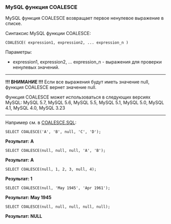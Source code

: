 ### MySQL функция COALESCE

MySQL функция COALESCE возвращает первое ненулевое выражение в списке.

Синтаксис MySQL функции COALESCE:

    COALESCE( expression1, expression2, ... expression_n )

Параметры:
- expression1, expression2, ... expression_n - выражения для проверки 
                                               ненулевых значений.

---
**!!! ВНИМАНИЕ !!!**
Если все выражения будут иметь значение null, функция COALESCE вернет 
значение null.

Функция COALESCE может использоваться в следующих версиях MySQL:
MySQL 5.7, MySQL 5.6, MySQL 5.5, MySQL 5.1, MySQL 5.0, MySQL 4.1, MySQL 4.0, MySQL 3.23

---
Например см. в [COALESCE.SQL](./MySQL/COALESCE.sql):

    SELECT COALESCE('A', 'B', null, 'C', 'D');

**Результат:  A**                                  

    SELECT COALESCE(null, null, null, 'A', 'B');

**Результат:  A**

    SELECT COALESCE(null, 1, 2, 3, null, 4);

**Результат:  1**

    SELECT COALESCE(null, 'May 1945', 'Apr 1961');

**Результат:  May 1945**

    SELECT COALESCE(null, null, null, null, null);

**Результат:  NULL**
